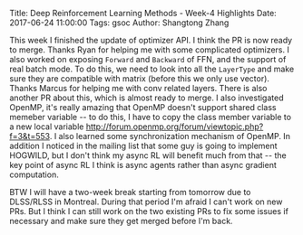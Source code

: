 Title: Deep Reinforcement Learning Methods - Week-4 Highlights
Date: 2017-06-24 11:00:00
Tags: gsoc
Author: Shangtong Zhang

This week I finished the update of optimizer API. I think the PR is now ready to merge. Thanks Ryan for helping me with some complicated optimizers. I also worked on exposing `Forward` and `Backward` of FFN, and the support of real batch mode. To do this, we need to look into all the `LayerType` and make sure they are compatible with matrix (before this we only use vector). Thanks Marcus for helping me with conv related layers. There is also another PR about this, which is almost ready to merge. I also investigated OpenMP, it's really amazing that OpenMP doesn't support shared class memeber variable -- to do this, I have to copy the class member variable to a new local variable http://forum.openmp.org/forum/viewtopic.php?f=3&t=553. I also learned some synchronization mechanism of OpenMP. In addition I noticed in the mailing list that some guy is going to implement HOGWILD, but I don't think my async RL will benefit much from that -- the key point of async RL I think is async agents rather than async gradient computation.

BTW I will have a two-week break starting from tomorrow due to DLSS/RLSS in Montreal. During that period I'm afraid I can't work on new PRs. But I think I can still work on the two existing PRs to fix some issues if necessary and make sure they get merged before I'm back.

